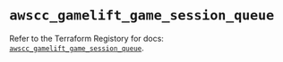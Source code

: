 # `awscc_gamelift_game_session_queue`

Refer to the Terraform Registory for docs: [`awscc_gamelift_game_session_queue`](https://registry.terraform.io/providers/hashicorp/awscc/0.70.0/docs/resources/gamelift_game_session_queue).
